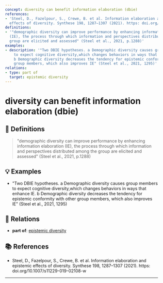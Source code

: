 ```yaml
---
concept: diversity can benefit information elaboration (dbie)
references:
- 'Steel, D., Fazelpour, S., Crewe, B. et al. Information elaboration and epistemic
  effects of diversity. Synthese 198, 1287–1307 (2021). https: doi.org/10.1007/s11229-019-02108-w'
definitions:
- '"demographic diversity can improve performance by enhancing information elaboration
  (IE), the process through which information and perspectives distributed among the
  group are elicited and assessed" (Steel et al., 2021, p.1288)'
examples:
- description: '"Two DBIE hypotheses. a Demographic diversity causes group members
    to expect cognitive diversity,which changes behaviors in ways that enhance IE.
    b Demographic diversity decreases the tendency for epistemic conformity with other
    group members, which also improves IE" (Steel et al., 2021, 1295)'
relations:
- type: part of
  target: epistemic diversity
---
```


# diversity can benefit information elaboration (dbie)

## 📖 Definitions

> "demographic diversity can improve performance by enhancing information elaboration (IE), the process through which information and perspectives distributed among the group are elicited and assessed" (Steel et al., 2021, p.1288)

## 💡 Examples

- "Two DBIE hypotheses. a Demographic diversity causes group members to expect cognitive diversity,which changes behaviors in ways that enhance IE. b Demographic diversity decreases the tendency for epistemic conformity with other group members, which also improves IE" (Steel et al., 2021, 1295)

## 🔗 Relations

- **part of**: [epistemic diversity](./epistemic-diversity.md)

## 📚 References

- Steel, D., Fazelpour, S., Crewe, B. et al. Information elaboration and epistemic effects of diversity. Synthese 198, 1287–1307 (2021). https: doi.org/10.1007/s11229-019-02108-w

---

<script src="https://giscus.app/client.js"
                data-repo="natesheehan/conceptcartography"
                data-repo-id="R_kgDOPB5QiQ"
                data-category="General"
                data-category-id="DIC_kwDOPB5Qic4CsAxd"
                data-mapping="pathname"
                data-strict="0"
                data-reactions-enabled="1"
                data-emit-metadata="0"
                data-input-position="bottom"
                data-theme="catppuccin_mocha"
                data-lang="en"
                crossorigin="anonymous"
                async>
        </script>
        